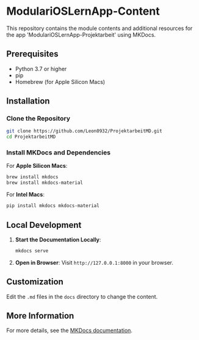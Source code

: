 # ModulariOSLernApp-Content

This repository contains the module contents and additional resources for the app 'ModulariOSLernApp-Projektarbeit' using MKDocs.

## Prerequisites

- Python 3.7 or higher
- pip
- Homebrew (for Apple Silicon Macs)

## Installation

### Clone the Repository

```bash
git clone https://github.com/Leon0932/ProjektarbeitMD.git
cd ProjektarbeitMD
```

### Install MKDocs and Dependencies

For **Apple Silicon Macs**:

```bash
brew install mkdocs
brew install mkdocs-material
```

For **Intel Macs**:

```bash
pip install mkdocs mkdocs-material
```

## Local Development

1. **Start the Documentation Locally**:
   ```bash
   mkdocs serve
   ```
2. **Open in Browser**:
   Visit `http://127.0.0.1:8000` in your browser.

## Customization

Edit the `.md` files in the `docs` directory to change the content.

## More Information

For more details, see the [MKDocs documentation](https://www.mkdocs.org/).
